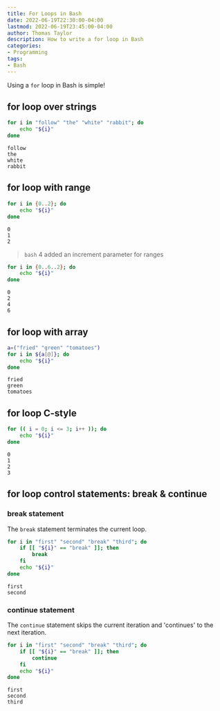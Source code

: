 ```yaml
---
title: For Loops in Bash
date: 2022-06-19T22:30:00-04:00
lastmod: 2022-06-19T23:45:00-04:00
author: Thomas Taylor
description: How to write a for loop in Bash
categories:
- Programming
tags:
- Bash
---
```


Using a `for` loop in Bash is simple! 

## for loop over strings

```bash
for i in "follow" "the" "white" "rabbit"; do
    echo "${i}"
done
```

```text
follow
the
white
rabbit
```

## for loop with range

```bash
for i in {0..2}; do
    echo "${i}"
done
```

```text
0
1
2
```

> `bash` 4 added an increment parameter for ranges

```bash
for i in {0..6..2}; do
    echo "${i}"
done
```

```text
0
2
4
6
```

## for loop with array

```bash
a=("fried" "green" "tomatoes")
for i in ${a[@]}; do
    echo "${i}"
done
```

```text
fried
green
tomatoes
```

## for loop C-style

```bash
for (( i = 0; i <= 3; i++ )); do
    echo "${i}"
done
```

```text
0
1
2
3
```

## for loop control statements: break & continue

### break statement

The `break` statement terminates the current loop.

```bash
for i in "first" "second" "break" "third"; do
    if [[ "${i}" == "break" ]]; then
        break
    fi
    echo "${i}"
done
```

```text
first
second
```

### continue statement

The `continue` statement skips the current iteration and 'continues' to the next iteration. 

```bash
for i in "first" "second" "break" "third"; do
    if [[ "${i}" == "break" ]]; then
        continue
    fi
    echo "${i}"
done
```

```text
first
second
third
```
